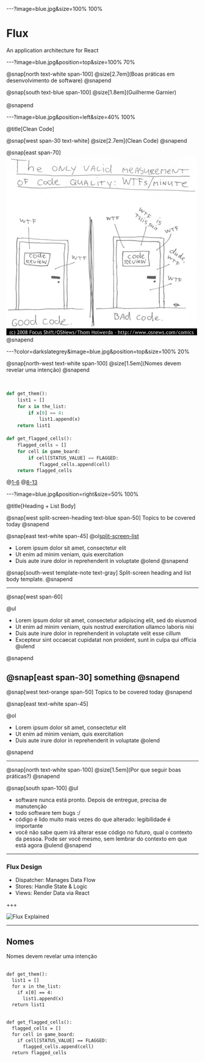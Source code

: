 ---?image=blue.jpg&size=100% 100%
# Flux

An application architecture for React

---?image=blue.jpg&position=top&size=100% 70%

@snap[north text-white span-100]
@size[2.7em](Boas práticas em desenvolvimento de software)
@snapend

@snap[south text-blue span-100]
@size[1.8em](Guilherme Garnier)
<br /><br />
@snapend

---?image=blue.jpg&position=left&size=40% 100%

@title[Clean Code]

@snap[west span-30 text-white]
@size[2.7em](Clean Code)
@snapend

@snap[east span-70]
![](images/wtfm.jpg)
@snapend

---?color=darkslategrey&image=blue.jpg&position=top&size=100% 20%

@snap[north-west text-white span-100]
@size[1.5em](Nomes devem revelar uma intenção)
@snapend

<br>

```python
def get_them():
    list1 = []
    for x in the_list:
        if x[0] == 4:
            list1.append(x)
    return list1

def get_flagged_cells():
    flagged_cells = []
    for cell in game_board:
        if cell[STATUS_VALUE] == FLAGGED:
            flagged_cells.append(cell)
    return flagged_cells
```

@[1-6](ruim)
@[8-13](bom)

---?image=blue.jpg&position=right&size=50% 100%

@title[Heading + List Body]

@snap[west split-screen-heading text-blue span-50]
Topics to be covered today
@snapend

@snap[east text-white span-45]
@ol[split-screen-list](false)
- Lorem ipsum dolor sit amet, consectetur elit
- Ut enim ad minim veniam, quis exercitation
- Duis aute irure dolor in reprehenderit in voluptate
@olend
@snapend

@snap[south-west template-note text-gray]
Split-screen heading and list body template.
@snapend

---

@snap[west span-60]

@ul[](false)
- Lorem ipsum dolor sit amet, consectetur adipiscing elit, sed do eiusmod
- Ut enim ad minim veniam, quis nostrud exercitation ullamco laboris nisi
- Duis aute irure dolor in reprehenderit in voluptate velit esse cillum
- Excepteur sint occaecat cupidatat non proident, sunt in culpa qui officia
@ulend

@snapend

@snap[east span-30]
something
@snapend
---

@snap[west text-orange span-50]
Topics to be covered today
@snapend

@snap[east text-white span-45]

@ol
- Lorem ipsum dolor sit amet, consectetur elit
- Ut enim ad minim veniam, quis exercitation
- Duis aute irure dolor in reprehenderit in voluptate
@olend

@snapend

---

@snap[north text-white span-100]
@size[1.5em](Por que seguir boas práticas?)
@snapend

@snap[south span-100]
@ul[](false)
- software nunca está pronto. Depois de entregue, precisa de manutenção
- todo software tem bugs :/
- código é lido muito mais vezes do que alterado: legibilidade é importante
- você não sabe quem irá alterar esse código no futuro, qual o contexto da pessoa. Pode ser você mesmo, sem lembrar do contexto em que está agora
@ulend
@snapend

---

### Flux Design

- Dispatcher: Manages Data Flow
- Stores: Handle State & Logic
- Views: Render Data via React

+++

![Flux Explained](https://facebook.github.io/flux/img/flux-simple-f8-diagram-explained-1300w.png)

---

## Nomes

Nomes devem revelar uma intenção

<pre><code class="lang-python hljs">
def get_them():
  list1 = []
  for x in the_list:
    if x[0] == 4:
      list1.append(x)
  return list1
</code></pre>

<pre class="fragment" data-fragment-index="1"><code class="lang-python hljs">
def get_flagged_cells():
  flagged_cells = []
  for cell in game_board:
    if cell[STATUS_VALUE] == FLAGGED:
      flagged_cells.append(cell)
  return flagged_cells
</code></pre>
